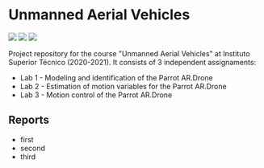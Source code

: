 # Unmanned Aerial Vehicles

<img src="https://img.shields.io/badge/ubuntu-v20.04-blue"/>
<img src="https://img.shields.io/badge/matlab-R2020a-orange"/>
<img src="https://img.shields.io/badge/Simulink-v10.1-orange"/>

Project repository for the course "Unmanned Aerial Vehicles" at Instituto Superior Técnico (2020-2021). It consists of 3 independent assignaments:
- Lab 1 - Modeling and identification of the Parrot AR.Drone
- Lab 2 - Estimation of motion variables for the Parrot AR.Drone
- Lab 3 - Motion control of the Parrot AR.Drone

## Reports
- first
- second
- third